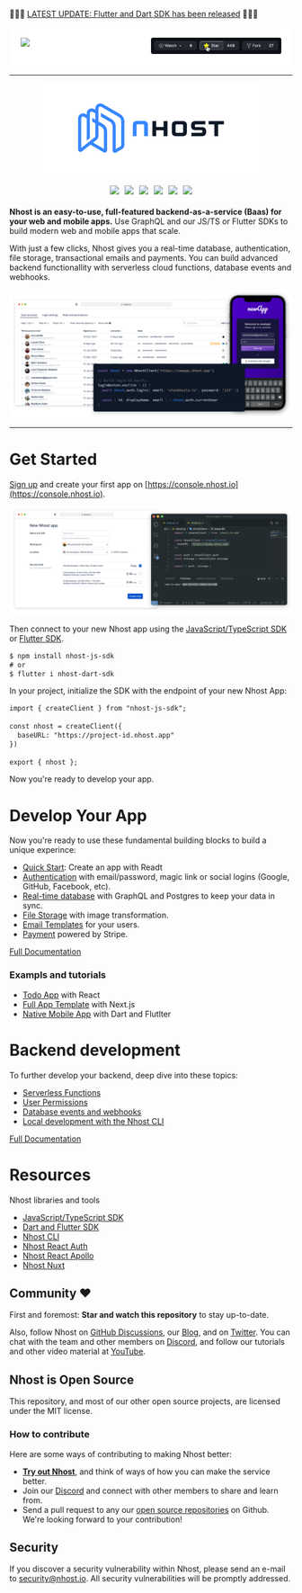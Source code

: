 🎉🎉🎉 [LATEST UPDATE: Flutter and Dart SDK has been released](https://nhost.io/blog/beta-support-for-dart-and-flutter-on-nhost) 🎉🎉🎉

<div style="display: grid; grid-template-columns: 1fr 1fr; padding: 20px; background: #fff;">
  <div>
    <img src="https://reporoster.com/stars/nhost/nhost" />
  </div>
  <div>
  <img src="assets/follow-us-banner.png" />
  </div>
</div>

<hr />

<div align="center">

![Nhost](assets/logo.png)

<div style="display: flex; justify-content: center; ">
  <!-- <div style="padding: 5px"><img src="https://img.shields.io/github/stars/nhost/nhost?colorB=7289da" /></div> -->
  <div style="padding: 5px"><img src="https://img.shields.io/discord/552499021260914688?label=Discord&logo=Discord&colorB=7289da" /></div>
  <div style="padding: 5px"><img src="https://img.shields.io/github/license/Naereen/StrapDown.js.svg" /></div>
  <div style="padding: 5px"><img src="https://img.shields.io/docker/pulls/nhost/hasura-backend-plus" /></div>
  <div style="padding: 5px"><img src="https://img.shields.io/twitter/follow/nhostio?style=social" /></div>
  <div style="padding: 5px"><img src="https://badgen.net/badge/Open%20Source%3F/Yes%21/blue?icon=github" /></div>
  <div style="padding: 5px"><img src="https://img.shields.io/github/contributors/nhost/nhost" /></div>
</div>
</div>

**Nhost is an easy-to-use, full-featured backend-as-a-service (Baas) for your web and mobile apps.** Use GraphQL and our JS/TS or Flutter SDKs to build modern web and mobile apps that scale.

With just a few clicks, Nhost gives you a real-time database, authentication, file storage, transactional emails and payments. You can build advanced backend functionallity with serverless cloud functions, database events and webhooks.

![Nhost](assets/hero-image.png)

<hr />

# Get Started

[Sign up](https://console.nhost.io) and create your first app on [https://console.nhost.io](https://console.nhost.io).

![Nhost](assets/get-started.png)

Then connect to your new Nhost app using the [JavaScript/TypeScript SDK]() or [Flutter SDK]().

```
$ npm install nhost-js-sdk
# or
$ flutter i nhost-dart-sdk
```

In your project, initialize the SDK with the endpoint of your new Nhost App:

```
import { createClient } from "nhost-js-sdk";

const nhost = createClient({
  baseURL: "https://project-id.nhost.app"
})

export { nhost };
```

Now you're ready to develop your app.

# Develop Your App

Now you're ready to use these fundamental building blocks to build a unique experince:

- [Quick Start](): Create an app with Readt
- [Authentication]() with email/password, magic link or social logins (Google, GitHub, Facebook, etc).
- [Real-time database]() with GraphQL and Postgres to keep your data in sync.
- [File Storage]() with image transformation.
- [Email Templates]() for your users.
- [Payment]() powered by Stripe.

[Full Documentation](https://docs.nhost.io)

### Exampls and tutorials

- [Todo App]() with React
- [Full App Template]() with Next.js
- [Native Mobile App]() with Dart and Flutlter

# Backend development

To further develop your backend, deep dive into these topics:

- [Serverless Functions](https://docs.nhost.io/custom-api)
- [User Permissions](https://docs.nhost.io/hasura/permissions)
- [Database events and webhooks](https://docs.nhost.io/hasura/event-triggers)
- [Local development with the Nhost CLI](https://docs.nhost.io/cli)

[Full Documentation](https://docs.nhost.io)

# Resources

Nhost libraries and tools

- [JavaScript/TypeScript SDK](https://docs.nhost.io/libraries/nhost-js-sdk)
- [Dart and Flutter SDK](https://github.com/nhost/nhost-dart)
- [Nhost CLI](https://docs.nhost.io/cli)
- [Nhost React Auth](https://docs.nhost.io/libraries/react-auth)
- [Nhost React Apollo](https://docs.nhost.io/libraries/react-apollo)
- [Nhost Nuxt](https://docs.nhost.io/libraries/nhost-nuxt)

## Community ❤️

First and foremost: **Star and watch this repository** to stay up-to-date.

Also, follow Nhost on [GitHub Discussions](https://github.com/nhost/nhost/discussions), our [Blog](https://nhost.io/blog), and on [Twitter](https://twitter.com/nhostio). You can chat with the team and other members on [Discord](https://discord.com/invite/9V7Qb2U), and follow our tutorials and other video material at [YouTube](https://www.youtube.com/channel/UCJ7irtvV9Y0EQMxpabb6ntg?view_as=subscriber).

## Nhost is Open Source

This repository, and most of our other open source projects, are licensed under the MIT license.

### How to contribute

Here are some ways of contributing to making Nhost better:

- **[Try out Nhost]()**, and think of ways of how you can make the service better.
- Join our [Discord]() and connect with other members to share and learn from.
- Send a pull request to any our [open source repositories](https://github.com/nhost) on Github. We're looking forward to your contribution!

## Security

If you discover a security vulnerability within Nhost, please send an e-mail to [security@nhost.io](mailto:security@nhost.io). All security vulnerabilities will be promptly addressed.
